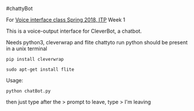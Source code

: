 #chattyBot

For [Voice interface class Spring 2018, ITP](https://github.com/juxtapix/ExpressiveInterfaces_Voice/wiki) Week 1

This is a voice-output interface for CleverBot, a chatbot. 

Needs python3, cleverwrap and flite chattyto run python should be present in a unix terminal

    pip install cleverwrap

    sudo apt-get install flite

Usage:

    python chatBot.py
    
then just type after the > prompt to leave, type > I'm leaving
